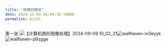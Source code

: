 ```yaml
---
title: "收藏的壁纸"
date: 2024-12-03 16:04:30 +0800
permalink: bizhi
---
```

第一张
![【计算机图形图像处理】2024-09-09 10_02_21](https://github.com/user-attachments/assets/4a66f0bf-15fe-4484-b4fd-a08e371b4229)![wallhaven-m3eyyk](https://github.com/user-attachments/assets/8a097f84-ba79-47d4-b738-d28aa2296f15)![wallhaven-p9zgge](https://github.com/user-attachments/assets/ea8004d9-821d-41bc-838f-4a1b86fcf334)




